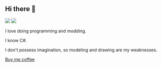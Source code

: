 ## Hi there 👋
<img src="https://dcbadge.limes.pink/api/shield/307479091265798165"> <img src="https://img.shields.io/badge/C%23-239120?style=for-the-badge&logo=c-sharp&logoColor=white">

I love doing programming and modding. 

I know C#. 

I don't possess imagination, so modeling and drawing are my weaknesses.

[Buy me coffee](https://boosty.to/badryuner/single-payment/donation/618004/target?share=target_link)
